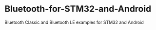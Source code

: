 # Bluetooth-for-STM32-and-Android
 Bluetooth Classic and Bluetooth LE examples for STM32 and Android
